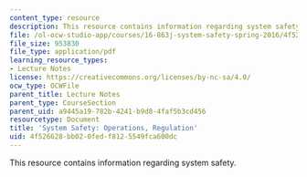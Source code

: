 ```yaml
---
content_type: resource
description: This resource contains information regarding system safety.
file: /ol-ocw-studio-app/courses/16-863j-system-safety-spring-2016/4f526628bb020fedf8125549fca600dc_MIT16_863JS16_LecNotes10.pdf
file_size: 953830
file_type: application/pdf
learning_resource_types:
- Lecture Notes
license: https://creativecommons.org/licenses/by-nc-sa/4.0/
ocw_type: OCWFile
parent_title: Lecture Notes
parent_type: CourseSection
parent_uid: a9445a19-782b-4241-b9d8-4faf5b3cd456
resourcetype: Document
title: 'System Safety: Operations, Regulation'
uid: 4f526628-bb02-0fed-f812-5549fca600dc
---
```

This resource contains information regarding system safety.